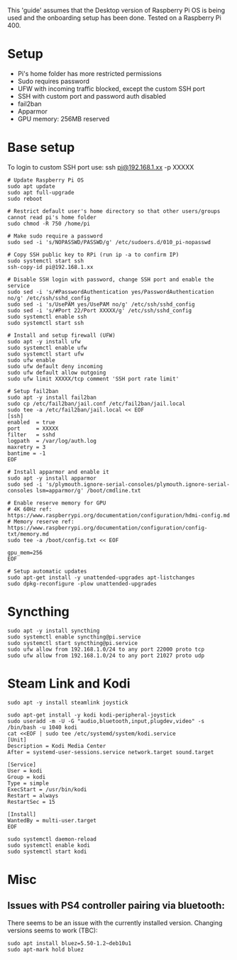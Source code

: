 This 'guide' assumes that the Desktop version of Raspberry Pi OS is being used and the onboarding setup has been done.
Tested on a Raspberry Pi 400.

# Setup
- Pi's home folder has more restricted permissions
- Sudo requires password
- UFW with incoming traffic blocked, except the custom SSH port
- SSH with custom port and password auth disabled
- fail2ban
- Apparmor
- GPU memory: 256MB reserved

# Base setup
To login to custom SSH port use: ssh pi@192.168.1.xx -p XXXXX

```
# Update Raspberry Pi OS
sudo apt update
sudo apt full-upgrade
sudo reboot

# Restrict default user's home directory so that other users/groups cannot read pi's home folder
sudo chmod -R 750 /home/pi

# Make sudo require a password
sudo sed -i 's/NOPASSWD/PASSWD/g' /etc/sudoers.d/010_pi-nopasswd

# Copy SSH public key to RPi (run ip -a to confirm IP)
sudo systemctl start ssh
ssh-copy-id pi@192.168.1.xx

# Disable SSH login with password, change SSH port and enable the service
sudo sed -i 's/#PasswordAuthentication yes/PasswordAuthentication no/g' /etc/ssh/sshd_config
sudo sed -i 's/UsePAM yes/UsePAM no/g' /etc/ssh/sshd_config
sudo sed -i 's/#Port 22/Port XXXXX/g' /etc/ssh/sshd_config
sudo systemctl enable ssh
sudo systemctl start ssh

# Install and setup firewall (UFW)
sudo apt -y install ufw
sudo systemctl enable ufw
sudo systemctl start ufw
sudo ufw enable
sudo ufw default deny incoming
sudo ufw default allow outgoing
sudo ufw limit XXXXX/tcp comment 'SSH port rate limit'

# Setup fail2ban
sudo apt -y install fail2ban
sudo cp /etc/fail2ban/jail.conf /etc/fail2ban/jail.local
sudo tee -a /etc/fail2ban/jail.local << EOF
[ssh]
enabled  = true
port     = XXXXX
filter   = sshd
logpath  = /var/log/auth.log
maxretry = 3
bantime = -1
EOF

# Install apparmor and enable it
sudo apt -y install apparmor
sudo sed -i 's/plymouth.ignore-serial-consoles/plymouth.ignore-serial-consoles lsm=apparmor/g' /boot/cmdline.txt

# Enable reserve memory for GPU
# 4K 60Hz ref: https://www.raspberrypi.org/documentation/configuration/hdmi-config.md
# Memory reserve ref: https://www.raspberrypi.org/documentation/configuration/config-txt/memory.md
sudo tee -a /boot/config.txt << EOF

gpu_mem=256
EOF

# Setup automatic updates
sudo apt-get install -y unattended-upgrades apt-listchanges
sudo dpkg-reconfigure -plow unattended-upgrades
```

# Syncthing
```
sudo apt -y install syncthing
sudo systemctl enable syncthing@pi.service
sudo systemctl start syncthing@pi.service
sudo ufw allow from 192.168.1.0/24 to any port 22000 proto tcp
sudo ufw allow from 192.168.1.0/24 to any port 21027 proto udp
```


# Steam Link and Kodi
```
sudo apt -y install steamlink joystick

sudo apt-get install -y kodi kodi-peripheral-joystick
sudo useradd -m -U -G "audio,bluetooth,input,plugdev,video" -s /bin/bash -u 1040 kodi
cat <<EOF | sudo tee /etc/systemd/system/kodi.service
[Unit]
Description = Kodi Media Center
After = systemd-user-sessions.service network.target sound.target

[Service]
User = kodi
Group = kodi
Type = simple
ExecStart = /usr/bin/kodi
Restart = always
RestartSec = 15

[Install]
WantedBy = multi-user.target
EOF

sudo systemctl daemon-reload
sudo systemctl enable kodi
sudo systemctl start kodi
```

# Misc
## Issues with PS4 controller pairing via bluetooth:
There seems to be an issue with the currently installed version. Changing versions seems to work (TBC):
```
sudo apt install bluez=5.50-1.2~deb10u1
sudo apt-mark hold bluez
```
